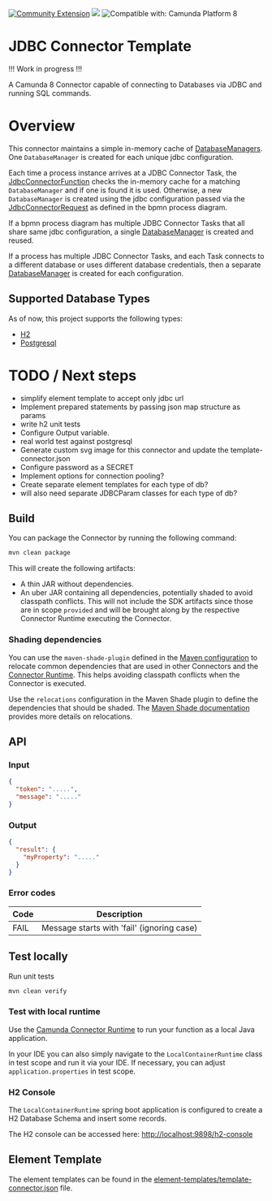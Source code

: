[![Community Extension](https://img.shields.io/badge/Community%20Extension-An%20open%20source%20community%20maintained%20project-FF4700)](https://github.com/camunda-community-hub/community)
[![](https://img.shields.io/badge/Lifecycle-Proof%20of%20Concept-blueviolet)](https://github.com/Camunda-Community-Hub/community/blob/main/extension-lifecycle.md#proof-of-concept-)
![Compatible with: Camunda Platform 8](https://img.shields.io/badge/Compatible%20with-Camunda%20Platform%208-0072Ce)

# JDBC Connector Template

!!! Work in progress !!!

A Camunda 8 Connector capable of connecting to Databases via JDBC and running SQL commands.

# Overview

This connector maintains a simple in-memory cache of [DatabaseManagers](src/main/java/io/camunda/connector/db/DatabaseManager.java). One `DatabaseManager` is created for each unique jdbc  configuration. 

Each time a process instance arrives at a JDBC Connector Task, the [JdbcConnectorFunction](src/main/java/io/camunda/connector/JdbcConnectorFunction.java) checks the in-memory cache for a matching `DatabaseManager` and if one is found it is used. Otherwise, a new `DatabaseManager` is created using the jdbc configuration passed via the [JdbcConnectorRequest](src/main/java/io/camunda/connector/JdbcConnectorRequest.java) as defined in the bpmn process diagram. 

If a bpmn process diagram has multiple JDBC Connector Tasks that all share same jdbc configuration, a single [DatabaseManager](src/main/java/io/camunda/connector/db/DatabaseManager.java) is created and reused.

If a process has multiple JDBC Connector Tasks, and each Task connects to a different database or uses different database credentials, then a separate [DatabaseManager](src/main/java/io/camunda/connector/db/DatabaseManager.java) is created for each configuration.

## Supported Database Types

As of now, this project supports the following types:

- [H2](src/main/java/io/camunda/connector/db/H2Database.java)
- [Postgresql](src/main/java/io/camunda/connector/db/PostgresDatabase.java)

# TODO / Next steps

- simplify element template to accept only jdbc url
- Implement prepared statements by passing json map structure as params
- write h2 unit tests
- Configure Output variable.
- real world test against postgresql
- Generate custom svg image for this connector and update the template-connector.json
- Configure password as a SECRET
- Implement options for connection pooling?
- Create separate element templates for each type of db?
- will also need separate JDBCParam classes for each type of db?

## Build

You can package the Connector by running the following command:

```bash
mvn clean package
```

This will create the following artifacts:

- A thin JAR without dependencies.
- An uber JAR containing all dependencies, potentially shaded to avoid classpath conflicts. This will not include the SDK artifacts since those are in scope `provided` and will be brought along by the respective Connector Runtime executing the Connector.

### Shading dependencies

You can use the `maven-shade-plugin` defined in the [Maven configuration](./pom.xml) to relocate common dependencies
that are used in other Connectors and the [Connector Runtime](https://github.com/camunda-community-hub/spring-zeebe/tree/master/connector-runtime#building-connector-runtime-bundles).
This helps avoiding classpath conflicts when the Connector is executed. 

Use the `relocations` configuration in the Maven Shade plugin to define the dependencies that should be shaded.
The [Maven Shade documentation](https://maven.apache.org/plugins/maven-shade-plugin/examples/class-relocation.html) 
provides more details on relocations.

## API

### Input

```json
{
  "token": ".....",
  "message": "....."
}
```

### Output

```json
{
  "result": {
    "myProperty": "....."
  }
}
```

### Error codes

| Code | Description |
| - | - |
| FAIL | Message starts with 'fail' (ignoring case) |

## Test locally

Run unit tests

```bash
mvn clean verify
```

### Test with local runtime

Use the [Camunda Connector Runtime](https://github.com/camunda-community-hub/spring-zeebe/tree/master/connector-runtime#building-connector-runtime-bundles) to run your function as a local Java application.

In your IDE you can also simply navigate to the `LocalContainerRuntime` class in test scope and run it via your IDE.
If necessary, you can adjust `application.properties` in test scope.

### H2 Console

The `LocalContainerRuntime` spring boot application is configured to create a H2 Database Schema and insert some records. 

The H2 console can be accessed here: [http://localhost:9898/h2-console](http://localhost:9898/h2-console)

## Element Template

The element templates can be found in the [element-templates/template-connector.json](element-templates/jdbc-connector.json) file.
